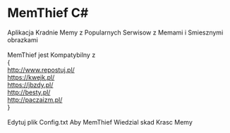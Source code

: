 # MemThief C#
 Aplikacja Kradnie Memy z Popularnych Serwisow z Memami i Smiesznymi obrazkami </br>
 </br>
 MemThief jest Kompatybilny z</br>
 {</br>
     http://www.repostuj.pl/ </br>
     https://kwejk.pl/ </br>
     https://jbzdy.pl/ </br>
     http://besty.pl/ </br>
     http://paczaizm.pl/ </br>
 }</br>
 </br>
 Edytuj plik Config.txt Aby MemThief Wiedzial skad Krasc Memy</br>
